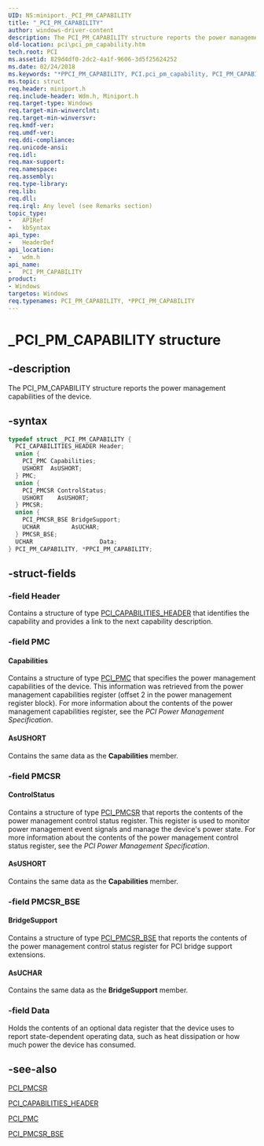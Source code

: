 ```yaml
---
UID: NS:miniport._PCI_PM_CAPABILITY
title: "_PCI_PM_CAPABILITY"
author: windows-driver-content
description: The PCI_PM_CAPABILITY structure reports the power management capabilities of the device.
old-location: pci\pci_pm_capability.htm
tech.root: PCI
ms.assetid: 829d4df0-2dc2-4a1f-9606-3d5f25624252
ms.date: 02/24/2018
ms.keywords: "*PPCI_PM_CAPABILITY, PCI.pci_pm_capability, PCI_PM_CAPABILITY, PCI_PM_CAPABILITY structure [Buses], PPCI_PM_CAPABILITY, PPCI_PM_CAPABILITY structure pointer [Buses], _PCI_PM_CAPABILITY, pci_struct_041a9702-7b1e-43dc-8b8c-0371bc0eac26.xml, wdm/PCI_PM_CAPABILITY, wdm/PPCI_PM_CAPABILITY"
ms.topic: struct
req.header: miniport.h
req.include-header: Wdm.h, Miniport.h
req.target-type: Windows
req.target-min-winverclnt:
req.target-min-winversvr:
req.kmdf-ver:
req.umdf-ver:
req.ddi-compliance:
req.unicode-ansi:
req.idl:
req.max-support:
req.namespace:
req.assembly:
req.type-library:
req.lib:
req.dll:
req.irql: Any level (see Remarks section)
topic_type:
-	APIRef
-	kbSyntax
api_type:
-	HeaderDef
api_location:
-	wdm.h
api_name:
-	PCI_PM_CAPABILITY
product:
- Windows
targetos: Windows
req.typenames: PCI_PM_CAPABILITY, *PPCI_PM_CAPABILITY
---
```


# _PCI_PM_CAPABILITY structure


## -description


The PCI_PM_CAPABILITY structure reports the power management capabilities of the device.


## -syntax


```cpp
typedef struct _PCI_PM_CAPABILITY {
  PCI_CAPABILITIES_HEADER Header;
  union {
    PCI_PMC Capabilities;
    USHORT  AsUSHORT;
  } PMC;
  union {
    PCI_PMCSR ControlStatus;
    USHORT    AsUSHORT;
  } PMCSR;
  union {
    PCI_PMCSR_BSE BridgeSupport;
    UCHAR         AsUCHAR;
  } PMCSR_BSE;
  UCHAR                   Data;
} PCI_PM_CAPABILITY, *PPCI_PM_CAPABILITY;
```


## -struct-fields




### -field Header

Contains a structure of type <a href="https://msdn.microsoft.com/library/windows/hardware/ff537454">PCI_CAPABILITIES_HEADER</a> that identifies the capability and provides a link to the next capability description.


### -field PMC



#### Capabilities

Contains a structure of type <a href="https://msdn.microsoft.com/library/windows/hardware/ff537581">PCI_PMC</a> that specifies the power management capabilities of the device. This information was retrieved from the power management capabilities register (offset 2 in the power management register block). For more information about the contents of the power management capabilities register, see the <i>PCI Power Management Specification</i>.



#### AsUSHORT

Contains the same data as the <b>Capabilities </b>member.


### -field PMCSR



#### ControlStatus

Contains a structure of type <a href="https://msdn.microsoft.com/library/windows/hardware/ff537583">PCI_PMCSR</a> that reports the contents of the power management control status register. This register is used to monitor power management event signals and manage the device's power state. For more information about the contents of the power management control status register, see the <i>PCI Power Management Specification</i>.



#### AsUSHORT

Contains the same data as the <b>Capabilities </b>member.


### -field PMCSR_BSE



#### BridgeSupport

Contains a structure of type <a href="https://msdn.microsoft.com/library/windows/hardware/ff537587">PCI_PMCSR_BSE</a> that reports the contents of the power management control status register for PCI bridge support extensions.



#### AsUCHAR

Contains the same data as the <b>BridgeSupport</b> member.


### -field Data

Holds the contents of an optional data register that the device uses to report state-dependent operating data, such as heat dissipation or how much power the device has consumed.


## -see-also

<a href="https://msdn.microsoft.com/library/windows/hardware/ff537583">PCI_PMCSR</a>



<a href="https://msdn.microsoft.com/library/windows/hardware/ff537454">PCI_CAPABILITIES_HEADER</a>



<a href="https://msdn.microsoft.com/library/windows/hardware/ff537581">PCI_PMC</a>



<a href="https://msdn.microsoft.com/library/windows/hardware/ff537587">PCI_PMCSR_BSE</a>



 

 


